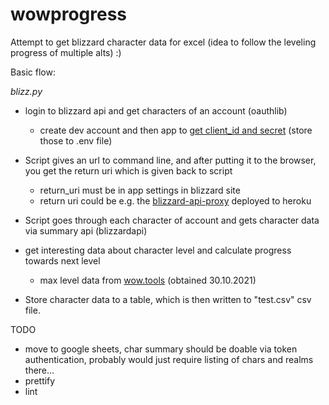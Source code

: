 # wowprogress

Attempt to get blizzard character data for excel  (idea to follow the leveling progress of multiple alts) :)


Basic flow:


_blizz.py_

- login to blizzard api and get characters of an account  (oauthlib)
     - create dev account and then app to [get client_id and secret](https://develop.battle.net/documentation/guides/using-oauth) (store those to .env file)   
 - Script gives an url to command line, and after putting it to the browser, you get the return uri which is given back to script
     - return_uri must be in app settings in blizzard site
     - return uri could be e.g. the [blizzard-api-proxy](https://github.com/francis-schiavo/blizzard-api-proxy) deployed to heroku 
- Script goes through each character of account and gets character data via summary api (blizzardapi)
- get interesting data about character level and calculate progress towards next level
    - max level data from [wow.tools](https://wow.tools/files/#search=gametables%2Fxp.txt&page=1&sort=0&desc=asc) (obtained 30.10.2021)
    
- Store character data to a table, which is then written to "test.csv" csv file.


TODO

- move to google sheets, char summary should be doable via token authentication, probably would just require listing of chars and realms there...
- prettify
- lint




